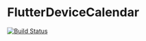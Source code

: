 # FlutterDeviceCalendar

[![Build Status](https://travis-ci.org/builttoroam/FlutterDeviceCalendar.svg?branch=develop)](https://travis-ci.org/builttoroam/FlutterDeviceCalendar)

